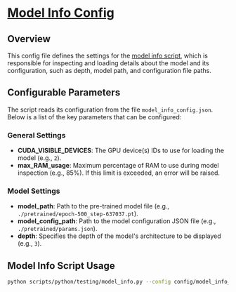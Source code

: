 # [Model Info Config](../../config/testing/model_info_config.json)

## Overview
This config file defines the settings for the [model info script](../../scripts/python/testing/model_info.py), which is responsible for inspecting and loading details about the model and its configuration, such as depth, model path, and configuration file paths.

## Configurable Parameters
The script reads its configuration from the file `model_info_config.json`. Below is a list of the key parameters that can be configured:

### General Settings
- **CUDA_VISIBLE_DEVICES**: The GPU device(s) IDs to use for loading the model (e.g., `2`).
- **max_RAM_usage**: Maximum percentage of RAM to use during model inspection (e.g., 85%). If this limit is exceeded, an error will be raised.

### Model Settings
- **model_path**: Path to the pre-trained model file (e.g., `./pretrained/epoch-500_step-637037.pt`).
- **model_config_path**: Path to the model configuration JSON file (e.g., `./pretrained/params.json`).
- **depth**: Specifies the depth of the model's architecture to be displayed (e.g., `3`).

## Model Info Script Usage
```bash
python scripts/python/testing/model_info.py --config config/model_info_config.json
